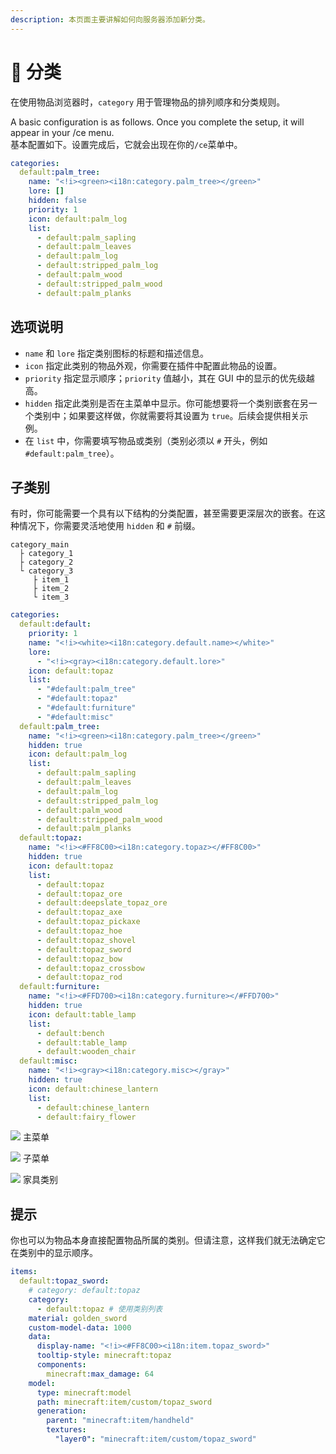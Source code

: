 ```yaml
---
description: 本页面主要讲解如何向服务器添加新分类。
---
```


# 📂 分类

在使用物品浏览器时，`category` 用于管理物品的排列顺序和分类规则。

A basic configuration is as follows. Once you complete the setup, it will appear in your /ce menu.\
基本配置如下。设置完成后，它就会出现在你的`/ce`菜单中。

```yaml
categories:
  default:palm_tree:
    name: "<!i><green><i18n:category.palm_tree></green>"
    lore: []
    hidden: false
    priority: 1
    icon: default:palm_log
    list:
      - default:palm_sapling
      - default:palm_leaves
      - default:palm_log
      - default:stripped_palm_log
      - default:palm_wood
      - default:stripped_palm_wood
      - default:palm_planks
```

## 选项说明 <a href="#option-explanation" id="option-explanation"></a>

* `name` 和 `lore` 指定类别图标的标题和描述信息。
* `icon` 指定此类别的物品外观，你需要在插件中配置此物品的设置。
* `priority` 指定显示顺序；`priority` 值越小，其在 GUI 中的显示的优先级越高。
* `hidden` 指定此类别是否在主菜单中显示。你可能想要将一个类别嵌套在另一个类别中；如果要这样做，你就需要将其设置为 `true`。后续会提供相关示例。
* 在 `list` 中，你需要填写物品或类别（类别必须以 `#` 开头，例如 `#default:palm_tree`）。

## 子类别 <a href="#sub-categories" id="sub-categories"></a>

有时，你可能需要一个具有以下结构的分类配置，甚至需要更深层次的嵌套。在这种情况下，你需要灵活地使用 `hidden` 和 `#` 前缀。

```
category_main
  ├ category_1
  ├ category_2
  └ category_3
     ├ item_1
     ├ item_2
     └ item_3
```

```yaml
categories:
  default:default:
    priority: 1
    name: "<!i><white><i18n:category.default.name></white>"
    lore:
      - "<!i><gray><i18n:category.default.lore>"
    icon: default:topaz
    list:
      - "#default:palm_tree"
      - "#default:topaz"
      - "#default:furniture"
      - "#default:misc"
  default:palm_tree:
    name: "<!i><green><i18n:category.palm_tree></green>"
    hidden: true
    icon: default:palm_log
    list:
      - default:palm_sapling
      - default:palm_leaves
      - default:palm_log
      - default:stripped_palm_log
      - default:palm_wood
      - default:stripped_palm_wood
      - default:palm_planks
  default:topaz:
    name: "<!i><#FF8C00><i18n:category.topaz></#FF8C00>"
    hidden: true
    icon: default:topaz
    list:
      - default:topaz
      - default:topaz_ore
      - default:deepslate_topaz_ore
      - default:topaz_axe
      - default:topaz_pickaxe
      - default:topaz_hoe
      - default:topaz_shovel
      - default:topaz_sword
      - default:topaz_bow
      - default:topaz_crossbow
      - default:topaz_rod
  default:furniture:
    name: "<!i><#FFD700><i18n:category.furniture></#FFD700>"
    hidden: true
    icon: default:table_lamp
    list:
      - default:bench
      - default:table_lamp
      - default:wooden_chair
  default:misc:
    name: "<!i><gray><i18n:category.misc></gray>"
    hidden: true
    icon: default:chinese_lantern
    list:
      - default:chinese_lantern
      - default:fairy_flower
```

![](https://mo-mi.gitbook.io/~gitbook/image?url=https%3A%2F%2Fcontent.gitbook.com%2Fcontent%2FOgvQ1fEJPROp7131PPlK%2Fblobs%2FrcDhHCdZZA6vSyoL1mnX%2Fimage.png\&width=768\&dpr=4\&quality=100\&sign=8dddcc02\&sv=2)
主菜单

![](https://mo-mi.gitbook.io/~gitbook/image?url=https%3A%2F%2Fcontent.gitbook.com%2Fcontent%2FOgvQ1fEJPROp7131PPlK%2Fblobs%2F6je6hSGuuxseDsIEwsTS%2Fimage.png\&width=768\&dpr=4\&quality=100\&sign=5ce4abef\&sv=2)
子菜单

![](https://mo-mi.gitbook.io/~gitbook/image?url=https%3A%2F%2Fcontent.gitbook.com%2Fcontent%2FOgvQ1fEJPROp7131PPlK%2Fblobs%2FhZqKvQdnJcinwlIa9tae%2Fimage.png\&width=768\&dpr=4\&quality=100\&sign=36a479cb\&sv=2)
家具类别

## 提示 <a href="#tip" id="tip"></a>

你也可以为物品本身直接配置物品所属的类别。但请注意，这样我们就无法确定它在类别中的显示顺序。

```yaml
items:
  default:topaz_sword:
    # category: default:topaz 
    category:
      - default:topaz # 使用类别列表
    material: golden_sword
    custom-model-data: 1000
    data:
      display-name: "<!i><#FF8C00><i18n:item.topaz_sword>"
      tooltip-style: minecraft:topaz
      components:
        minecraft:max_damage: 64
    model:
      type: minecraft:model
      path: minecraft:item/custom/topaz_sword
      generation:
        parent: "minecraft:item/handheld"
        textures:
          "layer0": "minecraft:item/custom/topaz_sword"
```

